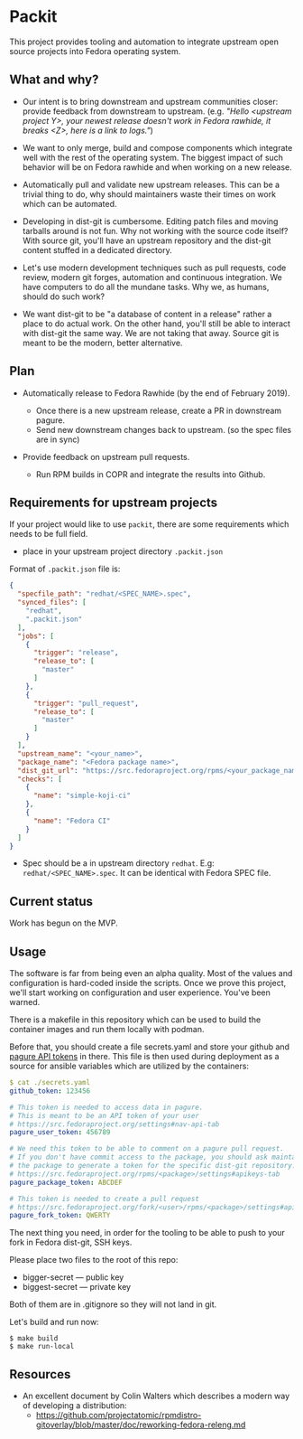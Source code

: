 # Packit

This project provides tooling and automation to integrate upstream open source
projects into Fedora operating system.


## What and why?

 * Our intent is to bring downstream and upstream communities closer: provide
   feedback from downstream to upstream. (e.g. *"Hello \<upstream project Y>,
   your newest release doesn't work in Fedora rawhide, it breaks \<Z>, here is
   a link to logs."*)

 * We want to only merge, build and compose components which integrate well
   with the rest of the operating system. The biggest impact of such behavior
   will be on Fedora rawhide and when working on a new release.

 * Automatically pull and validate new upstream releases. This can be a trivial
   thing to do, why should maintainers waste their times on work which can be
   automated.

 * Developing in dist-git is cumbersome. Editing patch files and moving
   tarballs around is not fun. Why not working with the source code itself?
   With source git, you'll have an upstream repository and the dist-git content
   stuffed in a dedicated directory.

 * Let's use modern development techniques such as pull requests, code review,
   modern git forges, automation and continuous integration. We have computers
   to do all the mundane tasks. Why we, as humans, should do such work?

 * We want dist-git to be "a database of content in a release" rather a place
   to do actual work. On the other hand, you'll still be able to interact with
   dist-git the same way. We are not taking that away. Source git is meant to
   be the modern, better alternative.


## Plan

* Automatically release to Fedora Rawhide (by the end of February 2019).
  * Once there is a new upstream release, create a PR in downstream pagure.
  * Send new downstream changes back to upstream. (so the spec files are in sync)

* Provide feedback on upstream pull requests.
  * Run RPM builds in COPR and integrate the results into Github.

## Requirements for upstream projects

If your project would like to use `packit`, there are some requirements which
needs to be full field.

* place in your upstream project directory `.packit.json`

Format of `.packit.json` file is:
```json
{
  "specfile_path": "redhat/<SPEC_NAME>.spec",
  "synced_files": [
    "redhat",
    ".packit.json"
  ],
  "jobs": [
    {
      "trigger": "release",
      "release_to": [
        "master"
      ]
    },
    {
      "trigger": "pull_request",
      "release_to": [
        "master"
      ]
    }
  ],
  "upstream_name": "<your_name>",
  "package_name": "<Fedora package name>",
  "dist_git_url": "https://src.fedoraproject.org/rpms/<your_package_name>.git",
  "checks": [
    {
      "name": "simple-koji-ci"
    },
    {
      "name": "Fedora CI"
    }
  ]
}
```

* Spec should be a in upstream directory `redhat`. E.g: `redhat/<SPEC_NAME>.spec`.
It can be identical with Fedora SPEC file.

## Current status

Work has begun on the MVP.


## Usage

The software is far from being even an alpha quality. Most of the values and
configuration is hard-coded inside the scripts. Once we prove this project,
we'll start working on configuration and user experience. You've been warned.

There is a makefile in this repository which can be used to build the container
images and run them locally with podman.

Before that, you should create a file secrets.yaml and store your github and
[pagure API tokens](https://src.fedoraproject.org/settings#nav-api-tab) in
there. This file is then used during deployment as a source for ansible
variables which are utilized by the containers:
```yaml
$ cat ./secrets.yaml
github_token: 123456

# This token is needed to access data in pagure.
# This is meant to be an API token of your user
# https://src.fedoraproject.org/settings#nav-api-tab
pagure_user_token: 456789

# We need this token to be able to comment on a pagure pull request.
# If you don't have commit access to the package, you should ask maintainer of
# the package to generate a token for the specific dist-git repository.
# https://src.fedoraproject.org/rpms/<package>/settings#apikeys-tab
pagure_package_token: ABCDEF

# This token is needed to create a pull request
# https://src.fedoraproject.org/fork/<user>/rpms/<package>/settings#apikeys-tab
pagure_fork_token: QWERTY
```

The next thing you need, in order for the tooling to be able to push to your fork in Fedora dist-git, SSH keys.

Please place two files to the root of this repo:
 * bigger-secret — public key
 * biggest-secret — private key

Both of them are in .gitignore so they will not land in git.


Let's build and run now:
```
$ make build
$ make run-local
```


## Resources

 * An excellent document by Colin Walters which describes a modern way of
   developing a distribution:
   * https://github.com/projectatomic/rpmdistro-gitoverlay/blob/master/doc/reworking-fedora-releng.md
